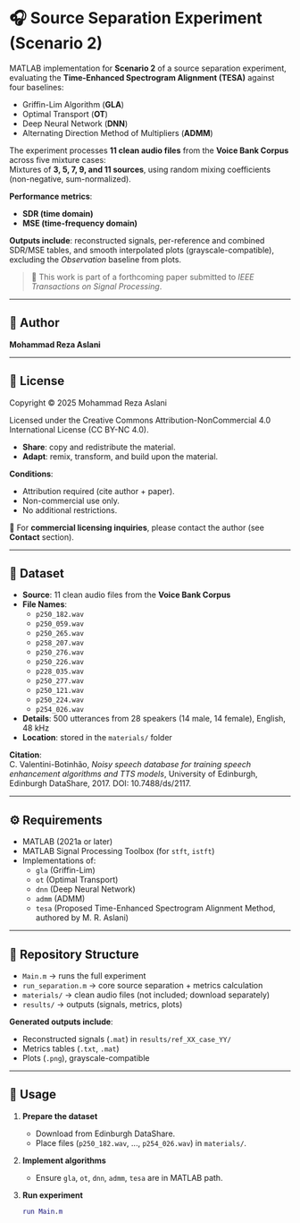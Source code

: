 # 🎧 Source Separation Experiment (Scenario 2)

MATLAB implementation for **Scenario 2** of a source separation experiment, evaluating the **Time-Enhanced Spectrogram Alignment (TESA)** against four baselines:

- Griffin-Lim Algorithm (**GLA**)
- Optimal Transport (**OT**)
- Deep Neural Network (**DNN**)
- Alternating Direction Method of Multipliers (**ADMM**)

The experiment processes **11 clean audio files** from the **Voice Bank Corpus** across five mixture cases:\
Mixtures of **3, 5, 7, 9, and 11 sources**, using random mixing coefficients (non-negative, sum-normalized).

**Performance metrics**:

- **SDR (time domain)**
- **MSE (time-frequency domain)**

**Outputs include**: reconstructed signals, per-reference and combined SDR/MSE tables, and smooth interpolated plots (grayscale-compatible), excluding the *Observation* baseline from plots.

> 📝 This work is part of a forthcoming paper submitted to *IEEE Transactions on Signal Processing*.

---

## 👤 Author

**Mohammad Reza Aslani**

---

## 📜 License

Copyright © 2025 Mohammad Reza Aslani

Licensed under the Creative Commons Attribution-NonCommercial 4.0 International License (CC BY-NC 4.0).

- **Share**: copy and redistribute the material.
- **Adapt**: remix, transform, and build upon the material.

**Conditions**:

- Attribution required (cite author + paper).
- Non-commercial use only.
- No additional restrictions.

💼 For **commercial licensing inquiries**, please contact the author (see **Contact** section).

---

## 📂 Dataset

- **Source**: 11 clean audio files from the **Voice Bank Corpus**
- **File Names**:
  - `p250_182.wav`
  - `p250_059.wav`
  - `p250_265.wav`
  - `p258_207.wav`
  - `p250_276.wav`
  - `p250_226.wav`
  - `p228_035.wav`
  - `p250_277.wav`
  - `p250_121.wav`
  - `p250_224.wav`
  - `p254_026.wav`
- **Details**: 500 utterances from 28 speakers (14 male, 14 female), English, 48 kHz
- **Location**: stored in the `materials/` folder

**Citation**:\
C. Valentini-Botinhão, *Noisy speech database for training speech enhancement algorithms and TTS models*, University of Edinburgh, Edinburgh DataShare, 2017. DOI: 10.7488/ds/2117.

---

## ⚙️ Requirements

- MATLAB (2021a or later)
- MATLAB Signal Processing Toolbox (for `stft`, `istft`)
- Implementations of:
  - `gla` (Griffin-Lim)
  - `ot` (Optimal Transport)
  - `dnn` (Deep Neural Network)
  - `admm` (ADMM)
  - `tesa` (Proposed Time-Enhanced Spectrogram Alignment Method, authored by M. R. Aslani)

---

## 📁 Repository Structure

- `Main.m` → runs the full experiment
- `run_separation.m` → core source separation + metrics calculation
- `materials/` → clean audio files (not included; download separately)
- `results/` → outputs (signals, metrics, plots)

**Generated outputs include**:

- Reconstructed signals (`.mat`) in `results/ref_XX_case_YY/`
- Metrics tables (`.txt`, `.mat`)
- Plots (`.png`), grayscale-compatible

---

## 🚀 Usage

1. **Prepare the dataset**

   - Download from Edinburgh DataShare.
   - Place files (`p250_182.wav`, ..., `p254_026.wav`) in `materials/`.

2. **Implement algorithms**

   - Ensure `gla`, `ot`, `dnn`, `admm`, `tesa` are in MATLAB path.

3. **Run experiment**

   ```matlab
   run Main.m
   ```
